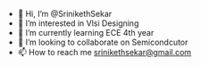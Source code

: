- 👋 Hi, I’m @SrinikethSekar
- 👀 I’m interested in Vlsi Designing
- 🌱 I’m currently learning ECE 4th year
- 💞️ I’m looking to collaborate on Semicondcutor
- 📫 How to reach me srinikethsekar@gmail.com

<!---
SrinikethSekar/SrinikethSekar is a ✨ special ✨ repository because its `README.md` (this file) appears on your GitHub profile.
You can click the Preview link to take a look at your changes.
--->
